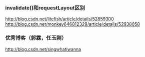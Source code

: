 ### invalidate()和requestLayout区别
http://blog.csdn.net/litefish/article/details/52859300
http://blog.csdn.net/monkey646812329/article/details/52938058

### 优秀博客（郭霖，任玉刚） 
http://blog.csdn.net/singwhatiwanna

